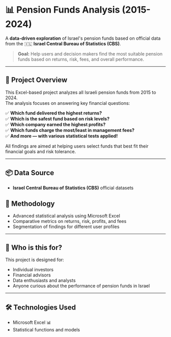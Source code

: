 # 📊 Pension Funds Analysis (2015-2024)

A **data-driven exploration** of Israel's pension funds based on official data from the 🇮🇱 **Israel Central Bureau of Statistics (CBS)**.

> **Goal:** Help users and decision makers find the most suitable pension funds based on returns, risk, fees, and overall performance.

---

## 🚀 Project Overview

This Excel-based project analyzes all Israeli pension funds from 2015 to 2024.  
The analysis focuses on answering key financial questions:

✅ **Which fund delivered the highest returns?**  
✅ **Which is the safest fund based on risk levels?**  
✅ **Which company earned the highest profits?**  
✅ **Which funds charge the most/least in management fees?**  
✅ **And more — with various statistical tests applied!**

All findings are aimed at helping users select funds that best fit their financial goals and risk tolerance.

---

## 📦 Data Source

- **Israel Central Bureau of Statistics (CBS)** official datasets

## 🧠 Methodology

- Advanced statistical analysis using Microsoft Excel
- Comparative metrics on returns, risk, profits, and fees
- Segmentation of findings for different user profiles

---

## 🎯 Who is this for?

This project is designed for:

- Individual investors
- Financial advisors
- Data enthusiasts and analysts
- Anyone curious about the performance of pension funds in Israel

---

## 🛠 Technologies Used

- Microsoft Excel 📊
- Statistical functions and models

